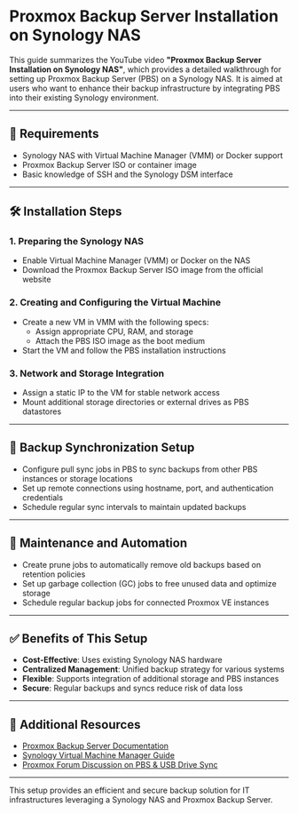 # Proxmox Backup Server Installation on Synology NAS

This guide summarizes the YouTube video **"Proxmox Backup Server Installation on Synology NAS"**, which provides a detailed walkthrough for setting up Proxmox Backup Server (PBS) on a Synology NAS. It is aimed at users who want to enhance their backup infrastructure by integrating PBS into their existing Synology environment.

---

## 🧰 Requirements

- Synology NAS with Virtual Machine Manager (VMM) or Docker support
- Proxmox Backup Server ISO or container image
- Basic knowledge of SSH and the Synology DSM interface

---

## 🛠️ Installation Steps

### 1. Preparing the Synology NAS

- Enable Virtual Machine Manager (VMM) or Docker on the NAS
- Download the Proxmox Backup Server ISO image from the official website

### 2. Creating and Configuring the Virtual Machine

- Create a new VM in VMM with the following specs:
  - Assign appropriate CPU, RAM, and storage
  - Attach the PBS ISO image as the boot medium
- Start the VM and follow the PBS installation instructions

### 3. Network and Storage Integration

- Assign a static IP to the VM for stable network access
- Mount additional storage directories or external drives as PBS datastores

---

## 🔄 Backup Synchronization Setup

- Configure pull sync jobs in PBS to sync backups from other PBS instances or storage locations
- Set up remote connections using hostname, port, and authentication credentials
- Schedule regular sync intervals to maintain updated backups

---

## 🧹 Maintenance and Automation

- Create prune jobs to automatically remove old backups based on retention policies
- Set up garbage collection (GC) jobs to free unused data and optimize storage
- Schedule regular backup jobs for connected Proxmox VE instances

---

## ✅ Benefits of This Setup

- **Cost-Effective**: Uses existing Synology NAS hardware
- **Centralized Management**: Unified backup strategy for various systems
- **Flexible**: Supports integration of additional storage and PBS instances
- **Secure**: Regular backups and syncs reduce risk of data loss

---

## 🔗 Additional Resources

- [Proxmox Backup Server Documentation](https://pbs.proxmox.com/docs/)
- [Synology Virtual Machine Manager Guide](https://www.synology.com/en-global/knowledgebase/DSM/help/VirtualMachineManager)
- [Proxmox Forum Discussion on PBS & USB Drive Sync](https://forum.proxmox.com/threads/proxmox-pbs-lxc-mit-usb-festplatte-für-backup-synchronisation-einrichten.159155/)

---

This setup provides an efficient and secure backup solution for IT infrastructures leveraging a Synology NAS and Proxmox Backup Server.